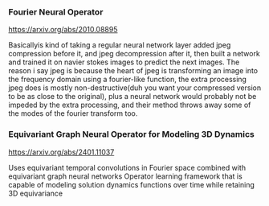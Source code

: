 ### Fourier Neural Operator
https://arxiv.org/abs/2010.08895

Basicallyis kind of taking a regular neural network layer added jpeg compression before it, and jpeg decompression after it, then built a network and trained it on navier stokes images to predict the next images. The reason i say jpeg is because the heart of jpeg is transforming an image into the frequency domain using a fourier-like function, the extra processing jpeg does is mostly non-destructive(duh you want your compressed version to be as close to the original), plus a neural network would probably not be impeded by the extra processing, and their method throws away some of the modes of the fourier transform too.

### Equivariant Graph Neural Operator for Modeling 3D Dynamics

https://arxiv.org/abs/2401.11037

Uses equivariant temporal convolutions in Fourier space combined with equivariant graph neural networks
Operator learning framework that is capable of modeling solution dynamics functions over time while retaining 3D equivariance